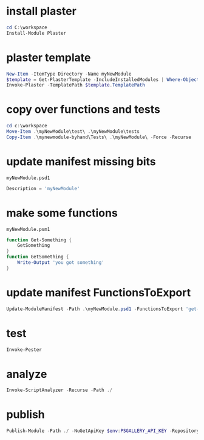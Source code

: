 # install plaster

```powershell
cd C:\workspace
Install-Module Plaster
```

# plaster template

```powershell
New-Item -ItemType Directory -Name myNewModule
$template = Get-PlasterTemplate -IncludeInstalledModules | Where-Object TemplatePath -Match 'NewPowerShellScriptModule'
Invoke-Plaster -TemplatePath $template.TemplatePath
```

# copy over functions and tests

```powershell
cd c:\workspace
Move-Item .\myNewModule\test\ .\myNewModule\tests
Copy-Item .\mynewmodule-byhand\Tests\ .\myNewModule\ -Force -Recurse
```

# update manifest missing bits

`myNewModule.psd1`

```powershell
Description = 'myNewModule'
```

# make some functions

`myNewModule.psm1`

```powershell
function Get-Something {
    GetSomething
}
function GetSomething {
    Write-Output 'you got something'
}
```

# update manifest FunctionsToExport

```powershell
Update-ModuleManifest -Path .\myNewModule.psd1 -FunctionsToExport 'get-something'
```

# test

```powershell
Invoke-Pester
```

# analyze

```powershell
Invoke-ScriptAnalyzer -Recurse -Path ./
```

# publish

```powershell
Publish-Module -Path ./ -NuGetApiKey $env:PSGALLERY_API_KEY -Repository PSGallery
```

